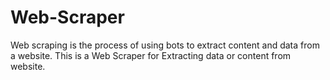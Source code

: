 # Web-Scraper
Web scraping is the process of using bots to extract content and data from a website. This is a Web Scraper for Extracting data or content from website.
